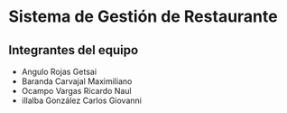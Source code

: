 # Sistema de Gestión de Restaurante

## Integrantes del equipo
- Angulo Rojas Getsai
-  Baranda Carvajal Maximiliano
-  Ocampo Vargas Ricardo Naul
-  illalba González Carlos Giovanni
  
